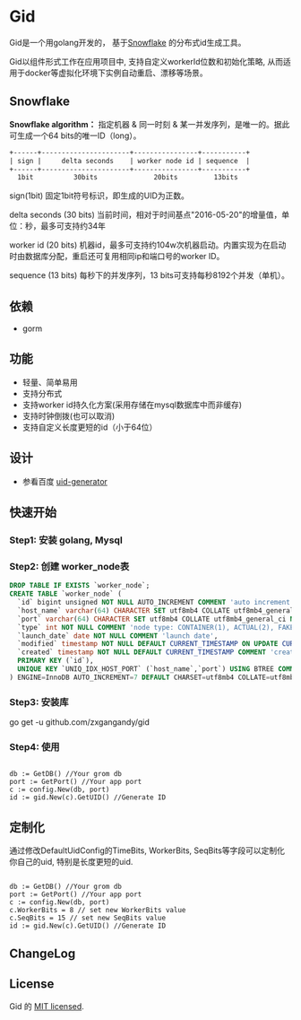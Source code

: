 # Gid
Gid是一个用golang开发的，
基于[Snowflake](https://github.com/twitter/snowflake) 的分布式id生成工具。

Gid以组件形式工作在应用项目中, 支持自定义workerId位数和初始化策略, 从而适用于docker等虚拟化环境下实例自动重启、漂移等场景。

## Snowflake

**Snowflake algorithm：** 
指定机器 & 同一时刻 & 某一并发序列，是唯一的。据此可生成一个64 bits的唯一ID（long）。

```xml
+------+----------------------+----------------+-----------+
| sign |     delta seconds    | worker node id | sequence  |
+------+----------------------+----------------+-----------+
  1bit          30bits              20bits         13bits
```
  
sign(1bit)
固定1bit符号标识，即生成的UID为正数。

delta seconds (30 bits)
当前时间，相对于时间基点"2016-05-20"的增量值，单位：秒，最多可支持约34年

worker id (20 bits)
机器id，最多可支持约104w次机器启动。内置实现为在启动时由数据库分配，重启还可复用相同ip和端口号的worker ID。

sequence (13 bits)
每秒下的并发序列，13 bits可支持每秒8192个并发（单机）。

## 依赖
- gorm


## 功能
- 轻量、简单易用
- 支持分布式
- 支持worker id持久化方案(采用存储在mysql数据库中而非缓存)
- 支持时钟倒拨(也可以取消)
- 支持自定义长度更短的id（小于64位）


## 设计
- 参看百度 [uid-generator](https://github.com/baidu/uid-generator)


## 快速开始

### Step1: 安装 golang, Mysql

### Step2: 创建 worker_node表

```sql
DROP TABLE IF EXISTS `worker_node`;
CREATE TABLE `worker_node` (
  `id` bigint unsigned NOT NULL AUTO_INCREMENT COMMENT 'auto increment id',
  `host_name` varchar(64) CHARACTER SET utf8mb4 COLLATE utf8mb4_general_ci NOT NULL COMMENT 'host name',
  `port` varchar(64) CHARACTER SET utf8mb4 COLLATE utf8mb4_general_ci NOT NULL COMMENT 'port',
  `type` int NOT NULL COMMENT 'node type: CONTAINER(1), ACTUAL(2), FAKE(3)',
  `launch_date` date NOT NULL COMMENT 'launch date',
  `modified` timestamp NOT NULL DEFAULT CURRENT_TIMESTAMP ON UPDATE CURRENT_TIMESTAMP COMMENT 'modified time',
  `created` timestamp NOT NULL DEFAULT CURRENT_TIMESTAMP COMMENT 'created time',
  PRIMARY KEY (`id`),
  UNIQUE KEY `UNIQ_IDX_HOST_PORT` (`host_name`,`port`) USING BTREE COMMENT 'host和端口的唯一索引'
) ENGINE=InnoDB AUTO_INCREMENT=7 DEFAULT CHARSET=utf8mb4 COLLATE=utf8mb4_general_ci COMMENT='DB WorkerID Assigner for UID Generator';

```

### Step3: 安装库

go get -u github.com/zxgangandy/gid 

### Step4: 使用

```golang

db := GetDB() //Your grom db
port := GetPort() //Your app port
c := config.New(db, port)
id := gid.New(c).GetUID() //Generate ID

```

## 定制化

通过修改DefaultUidConfig的TimeBits, WorkerBits, SeqBits等字段可以定制化你自己的uid, 特别是长度更短的uid.

```golang

db := GetDB() //Your grom db
port := GetPort() //Your app port
c := config.New(db, port)
c.WorkerBits = 8 // set new WorkerBits value
c.SeqBits = 15 // set new SeqBits value
id := gid.New(c).GetUID() //Generate ID

```

## ChangeLog


## License
Gid 的 [MIT licensed](./LICENSE).
